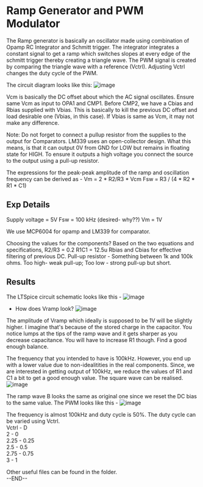# Ramp Generator and PWM Modulator

The Ramp generator is basically an oscillator made using combination of Opamp RC Integrator and Schmitt trigger. The integrator integrates a constant signal to get a ramp which switches slopes at every edge of the schmitt trigger thereby creating a triangle wave.
The PWM signal is created by comparing the triangle wave with a reference (Vctrl). Adjusting Vctrl changes the duty cycle of the PWM.

The circuit diagram looks like this:
![image](https://github.com/user-attachments/assets/1c49814b-a007-4934-bdd8-dd79149c03cd)

Vcm is basically the DC offset about which the AC signal oscillates. Ensure same Vcm as input to OPA1 and CMP1. Before CMP2, we have a Cbias and Rbias supplied with Vbias. This is basically to kill the previous DC offset and load desirable one (Vbias, in this case). If Vbias is same as Vcm, it may not make any difference.

Note: Do not forget to connect a pullup resistor from the supplies to the output for Comparators. LM339 uses an open-collector design. What this means, is that it can output 0V from GND for LOW but remains in floating state for HIGH. To ensure it outputs a high voltage you connect the source to the output using a pull-up resistor.

The expressions for the peak-peak amplitude of the ramp and oscillation frequency can be derived as -
Vm = 2 * R2/R3 * Vcm
Fsw = R3 / (4 * R2 * R1 * C1)

## Exp Details
Supply voltage = 5V
Fsw = 100 kHz (desired- why??)
Vm = 1V

We use MCP6004 for opamp and LM339 for comparator.

Choosing the values for the components?
Based on the two equations and specifications,
R2/R3 = 0.2
R1C1 = 12.5u
Rbias and Cbias for effective filtering of previous DC.
Pull-up resistor - Something between 1k and 100k ohms. Too high- weak pull-up; Too low - strong pull-up but short.

## Results

The LTSpice circuit schematic looks like this -
![image](https://github.com/user-attachments/assets/32095cf3-ecb0-4a64-a859-3a04b2cedcad)

- How does Vramp look?
  ![image](https://github.com/user-attachments/assets/e290a026-4eca-49cb-97f3-1428e6daf217)

The amplitude of Vramp which ideally is supposed to be 1V will be slightly higher. I imagine that's because of the stored charge in the capacitor. You notice lumps at the tips of the ramp wave and it gets sharper as you decrease capacitance. You will have to increase R1 though. Find a good enough balance.

The frequency that you intended to have is 100kHz. However, you end up with a lower value due to non-idealitities in the real components. Since, we are interested in getting output of 100kHz, we reduce the values of R1 and C1 a bit to get a good enough value.
The square wave can be realised.
![image](https://github.com/user-attachments/assets/d71fa1b7-530c-4334-9b20-9084d59da664)

The ramp wave B looks the same as original one since we reset the DC bias to the same value.
The PWM looks like this -
![image](https://github.com/user-attachments/assets/38cd835f-d051-4ddd-86cf-b5913c50ed91)

The frequency is almost 100kHz and duty cycle is 50%.
The duty cycle can be varied using Vctrl.  
Vctrl - D  
2 - 0  
2.25 - 0.25  
2.5 - 0.5  
2.75 - 0.75  
3 - 1  

Other useful files can be found in the folder.  
--END--
